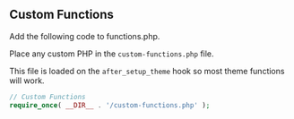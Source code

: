 ## Custom Functions

Add the following code to functions.php.

Place any custom PHP in the `custom-functions.php` file.

This file is loaded on the `after_setup_theme` hook so most theme functions will work.

```php
// Custom Functions
require_once( __DIR__ . '/custom-functions.php' );
```